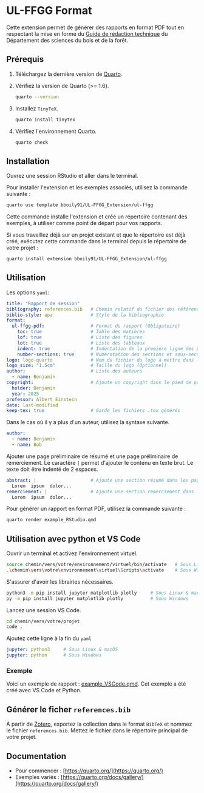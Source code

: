 
# UL-FFGG Format

Cette extension permet de générer des rapports en format PDF tout en respectant la mise en forme du [Guide de rédaction technique](https://www.scribd.com/document/791459777/Guide-de-Redaction-2012-2) du Département des sciences du bois et de la forêt.

## Prérequis

1. Téléchargez la dernière version de [Quarto](https://quarto.org/docs/get-started/).

2. Vérifiez la version de Quarto (>= 1.6).
   ```bash
   quarto --version
   ```

3. Installez `TinyTeX`.
   ```bash
   quarto install tinytex
   ```

4. Vérifiez l'environnement Quarto.
   ```bash
   quarto check
   ```

## Installation

Ouvrez une session RStudio et aller dans le terminal.

Pour installer l'extension et les exemples associés, utilisez la commande suivante : 
```bash
quarto use template bboily91/UL-FFGG_Extension/ul-ffgg
```

Cette commande installe l'extension et crée un répertoire contenant des exemples, à utiliser comme point de départ pour vos rapports.

Si vous travaillez déjà sur un projet existant et que le répertoire est déjà créé, exécutez cette commande dans le terminal depuis le répertoire de votre projet :
```bash
quarto install extension bboily91/UL-FFGG_Extension/ul-ffgg
```
## Utilisation

Les options `yaml`:
```yaml
title: "Rapport de session"
bibliography: references.bib   # Chemin relatif du fichier des références
biblio-style: apa              # Style de la bibliographie
format:
  ul-ffgg-pdf:                 # Format du rapport (Obligatoire)
    toc: true                  # Table des matières
    lof: true                  # Liste des figures
    lot: true                  # Liste des tableaux
    indent: true               # Indentation de la première ligne des paragraphes
    number-sections: true      # Numérotation des sections et sous-sections
logo: logo-quarto              # Nom du fichier du logo à mettre dans la page titre (Optionnel)
logo_size: "1.5cm"             # Taille du logo (Optionnel)
author:                        # Liste des auteurs
  - name: Benjamin
copyright:                     # Ajoute un copyright dans le pied de page (Optionnel)
  holder: Benjamin
  year: 2025
professor: Albert Einstein
date: last-modified
keep-tex: true                 # Garde les fichiers .tex générés 

```

Dans le cas où il y a plus d'un auteur, utilisez la syntaxe suivante.
```yaml
author: 
  - name: Benjamin
  - name: Bob
```
Ajouter une page préliminaire de résumé et une page préliminaire de remerciement. Le caractère `|` permet d'ajouter le contenu en texte brut. Le texte doit être indenté de 2 espaces.
```yaml
abstract: |                    # Ajoute une section résumé dans les pages préliminaires (Optionnel)
  Lorem  ipsum  dolor...
remerciement: |                # Ajoute une section remerciement dans les pages préliminaires (Optionnel)
  Lorem  ipsum  dolor...
```

Pour générer un rapport en format PDF, utilisez la commande suivante :
```bash
quarto render example_RStudio.qmd
```

## Utilisation avec python et VS Code

Ouvrir un terminal et activez l'environnement virtuel.
```bash
source chemin/vers/votre/environnement/virtuel/bin/activate   # Sous Linux & macOS
.\chemin\vers\votre\environnement\virtuel\Scripts\activate    # Sous Windows
```
S'assurer d'avoir les librairies nécessaires.
```bash
python3 -m pip install jupyter matplotlib plotly     # Sous Linux & macOS
py -m pip install jupyter matplotlib plotly          # Sous Windows
```

Lancez une session VS Code.
```bash
cd chemin/vers/votre/projet
code .
```

Ajoutez cette ligne à la fin du `yaml`
```yaml
jupyter: python3     # Sous Linux & macOS
jupyter: python      # Sous Windows
```
### Exemple

Voici un exemple de rapport : [example_VSCode.qmd](example_VSCode.qmd). Cet exemple a été créé avec VS Code et Python.

## Générer le ficher `references.bib`

À partir de [Zotero](https://docs.zotero-fr.org/kb/exporting/#), exportez la collection dans le format `BibTeX` et nommez le fichier `references.bib`. Mettez le fichier dans le répertoire principal de votre projet.

## Documentation

- Pour commencer : [https://quarto.org/](https://quarto.org/)
- Exemples variés : [https://quarto.org/docs/gallery/](https://quarto.org/docs/gallery/)

